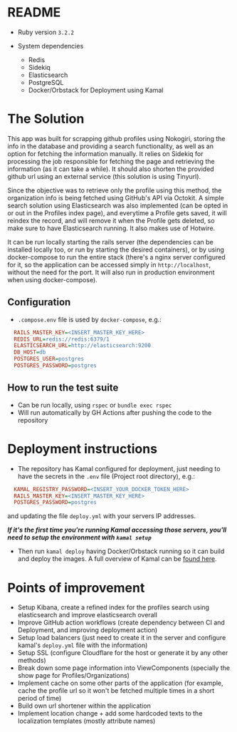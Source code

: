 # README

* Ruby version
`3.2.2`

* System dependencies
  - Redis
  - Sidekiq
  - Elasticsearch
  - PostgreSQL
  - Docker/Orbstack for Deployment using Kamal

# The Solution
This app was built for scrapping github profiles using Nokogiri, storing the info in the database and providing a search functionality, as well as an option for fetching the information manually. It relies on Sidekiq for processing the job responsible for fetching the page and retrieving the information (as it can take a while). It should also shorten the provided github url using an external service (this solution is using Tinyurl).

Since the objective was to retrieve only the profile using this method, the organization info is being fetched using GitHub's API via Octokit. A simple search solution using Elasticsearch was also implemented (can be opted in or out in the Profiles index page), and everytime a Profile gets saved, it will reindex the record, and will remove it when the Profile gets deleted, so make sure to have Elasticsearch running. It also makes use of Hotwire.

It can be run locally starting the rails server (the dependencies can be installed locally too, or run by starting the desired containers), or by using docker-compose to run the entire stack (there's a nginx server configured for it, so the application can be accessed simply in `http://localhost`, without the need for the port. It will also run in production environment when using docker-compose).

## Configuration
  - `.compose.env` file is used by `docker-compose`, e.g.:
  ```ini
    RAILS_MASTER_KEY=<INSERT_MASTER_KEY_HERE>
    REDIS_URL=redis://redis:6379/1
    ELASTICSEARCH_URL=http://elasticsearch:9200
    DB_HOST=db
    POSTGRES_USER=postgres
    POSTGRES_PASSWORD=postgres
  ```


## How to run the test suite
  - Can be run locally, using `rspec` or `bundle exec rspec`
  - Will run automatically by GH Actions after pushing the code to the repository

# Deployment instructions
  * The repository has Kamal configured for deployment, just needing to have the secrets in the `.env` file (Project root directory), e.g.:
  ```ini
    KAMAL_REGISTRY_PASSWORD=<INSERT_YOUR_DOCKER_TOKEN_HERE>
    RAILS_MASTER_KEY=<INSERT_MASTER_KEY_HERE>
    POSTGRES_PASSWORD=postgres
  ```

  and updating the file `deploy.yml` with your servers IP addresses.

  ***If it's the first time you're running Kamal accessing those servers, you'll need to setup the environment with `kamal setup`***
  * Then run `kamal deploy` having Docker/Orbstack running so it can build and deploy the images.
  A full overview of Kamal can be [found here](https://kamal-deploy.org/).


# Points of improvement
  - Setup Kibana, create a refined index for the profiles search using elasticsearch and improve elasticsearch overall
  - Improve GitHub action workflows (create dependency between CI and Deployment, and improving deployment action)
  - Setup load balancers (just need to create it in the server and configure kamal's `deploy.yml` file with the information)
  - Setup SSL (configure Cloudflare for the host or generate it by any other methods)
  - Break down some page information into ViewComponents (specially the show page for Profiles/Organizations)
  - Implement cache on some other parts of the application (for example, cache the profile url so it won't be fetched multiple times in a short period of time)
  - Build own url shortener within the application
  - Implement location change + add some hardcoded texts to the localization templates (mostly attribute names)
